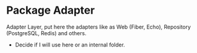 # Package Adapter
Adapter Layer, put here the adapters like as Web (Fiber, Echo), Repository (PostgreSQL, Redis) and others.

* Decide if I will use here or an internal folder.
